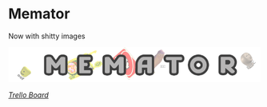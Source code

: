 # Memator
Now with shitty images

![Logo](Assets/Logo.png)

_[Trello Board](https://trello.com/b/lBEArpwk/memator)_  
